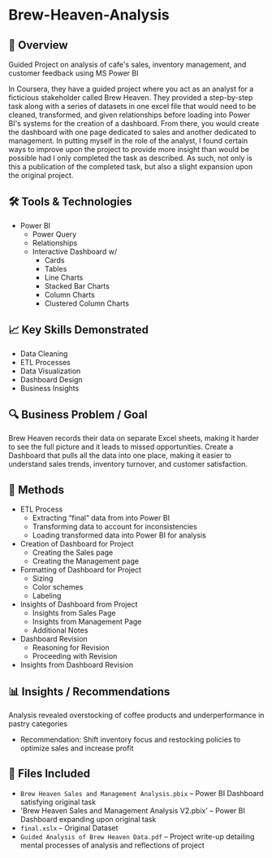 # Brew-Heaven-Analysis

## 📌 Overview
Guided Project on analysis of cafe's sales, inventory management, and customer feedback using MS Power BI

In Coursera, they have a guided project where you act as an analyst for a ficticious stakeholder called Brew Heaven.
They provided a step-by-step task along with a series of datasets in one excel file that would need to be cleaned,
transformed, and given relationships before loading into Power BI's systems for the creation of a dashboard. From
there, you would create the dashboard with one page dedicated to sales and another dedicated to management. In
putting myself in the role of the analyst, I found certain ways to improve upon the project to provide more insight
than would be possible had I only completed the task as described. As such, not only is this a publication of the
completed task, but also a slight expansion upon the original project.

## 🛠️ Tools & Technologies
- Power BI
  - Power Query
  - Relationships
  - Interactive Dashboard w/
    - Cards
    - Tables
    - Line Charts
    - Stacked Bar Charts
    - Column Charts
    - Clustered Column Charts

## 📈 Key Skills Demonstrated
- Data Cleaning
- ETL Processes
- Data Visualization
- Dashboard Design
- Business Insights

## 🔍 Business Problem / Goal
Brew Heaven records their data on separate Excel sheets, making it harder to see the full picture and it leads to missed opportunities.
Create a Dashboard that pulls all the data into one place, making it easier to understand sales trends, inventory turnover, and customer satisfaction.

## 🔧 Methods
- ETL Process
  - Extracting “final” data from into Power BI
  - Transforming data to account for inconsistencies
  - Loading transformed data into Power BI for analysis
- Creation of Dashboard for Project
  - Creating the Sales page
  - Creating the Management page
- Formatting of Dashboard for Project
  - Sizing
  - Color schemes
  - Labeling
- Insights of Dashboard from Project
  - Insights from Sales Page
  - Insights from Management Page
  - Additional Notes
- Dashboard Revision
  - Reasoning for Revision
  - Proceeding with Revision
- Insights from Dashboard Revision

## 📊 Insights / Recommendations
Analysis revealed overstocking of coffee products and underperformance in pastry categories
-	Recommendation: Shift inventory focus and restocking policies to optimize sales and increase profit 

## 📁 Files Included
- `Brew Heaven Sales and Management Analysis.pbix` – Power BI Dashboard satisfying original task
- 'Brew Heaven Sales and Management Analysis V2.pbix' – Power BI Dashboard expanding upon original task
- `final.xslx` – Original Dataset
- `Guided Analysis of Brew Heaven Data.pdf` – Project write-up detailing mental processes of analysis and reflections of project
